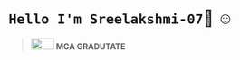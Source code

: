 # `Hello I'm Sreelakshmi-07`:wave: &#9786;
>  <img src="https://c.tenor.com/5ry-200hErMAAAAd/hacker-hacker-man.gif" width="40" height="20"/> <b> MCA GRADUTATE </b>
<!-- <p align="center"> 
  
   <img src="https://raw.githubusercontent.com/fate0/fate0/master/artwork/pusheencode.gif" width="200" height="150"/>
</p> -->
<!-- - <img src="https://img.shields.io/badge/Python-3776AB?style=for-the-badge&logo=python&logoColor=white"/> -->
<!---
Sreelakshmi-07/Sreelakshmi-07 is a ✨ special ✨ repository because its `README.md` (this file) appears on your GitHub profile.
You can click the Preview link to take a look at your changes.
--->

